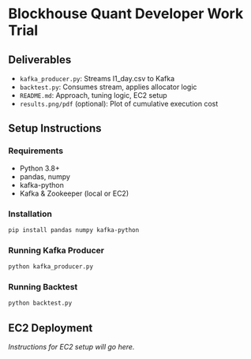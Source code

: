 # Blockhouse Quant Developer Work Trial

## Deliverables
- `kafka_producer.py`: Streams l1_day.csv to Kafka
- `backtest.py`: Consumes stream, applies allocator logic
- `README.md`: Approach, tuning logic, EC2 setup
- `results.png/pdf` (optional): Plot of cumulative execution cost

## Setup Instructions

### Requirements
- Python 3.8+
- pandas, numpy
- kafka-python
- Kafka & Zookeeper (local or EC2)

### Installation
```bash
pip install pandas numpy kafka-python
```

### Running Kafka Producer
```bash
python kafka_producer.py
```

### Running Backtest
```bash
python backtest.py
```

## EC2 Deployment

*Instructions for EC2 setup will go here.* 
